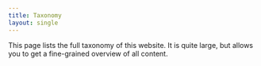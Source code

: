 ```yaml
---
title: Taxonomy
layout: single
---
```


This page lists the full taxonomy of this website. 
It is quite large, but allows you to get a fine-grained overview of all content.
